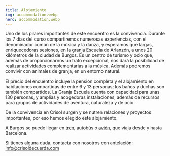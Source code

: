 ```yaml
---
title: Alojamiento
img: accommodation.webp
hero: accommodation.webp
---
```


Uno de los pilares importantes de este encuentro es la convivencia. Durante los 7 días del curso compartiremos numerosas experiencias, con el denominador común de la música y la danza, y esperamos que largas, enriquecedoras sesiones, en la granja Escuela de Arlanzón, a unos 20 kilómetros de la ciudad de Burgos. Es un centro de turismo y ocio que, además de proporcionarnos un trato excepcional, nos dará la posibilidad de realizar actividades complementarias a la música. Además podremos convivir con animales de granja, en un entorno natural.

El precio del encuentro incluye la pensión completa y el alojamiento en habitaciones compartidas de entre 6 y 13 personas; los baños y duchas son también compartidos. La Granja Escuela cuenta con capacidad para unas 130 personas, y amplias y acogedoras instalaciones, además de recursos para grupos de actividades de aventura, naturaleza y de ocio.

De la convivencia en Crisol surgen y se nutren relaciones y proyectos importantes, por eso hemos elegido este alojamiento.

A Burgos se puede llegar en [tren](https://www.renfe.com/es/es), autobús o [avión](https://www.aena.es/es/burgos.html), que viaja desde y hasta Barcelona.

Si tienes alguna duda, contacta con nosotros con antelación: [info@crisoldecuerda.com](mailto:info@crisoldecuerda.com?subject=Como%20llegar%20a%20Arlanzon)
